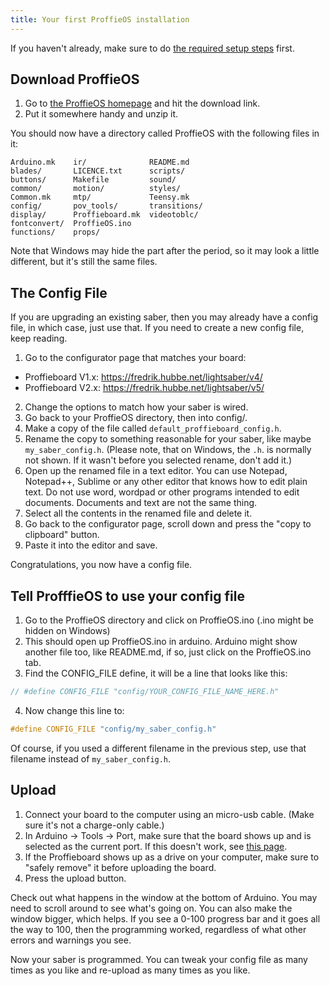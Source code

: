 ```yaml
---
title: Your first ProffieOS installation
---
```


If you haven't already, make sure to do [the required setup steps](/proffieboard-setup.html) first.

## Download ProffieOS

1. Go to [the ProffieOS homepage](https://fredrik.hubbe.net/lightsaber/proffieos.html) and hit the download link.
2. Put it somewhere handy and unzip it.

You should now have a directory called ProffieOS with the following files in it:
```
Arduino.mk    ir/              README.md
blades/       LICENCE.txt      scripts/
buttons/      Makefile         sound/
common/       motion/          styles/
Common.mk     mtp/             Teensy.mk
config/       pov_tools/       transitions/
display/      Proffieboard.mk  videotoblc/
fontconvert/  ProffieOS.ino
functions/    props/
```

Note that Windows may hide the part after the period, so it may look a little different, but it's still the same files.

## The Config File

If you are upgrading an existing saber, then you may already have a config file, in which case, just use that. If you need to create a new config file, keep reading.

1. Go to the configurator page that matches your board:
  * Proffieboard V1.x: https://fredrik.hubbe.net/lightsaber/v4/
  * Proffieboard V2.x: https://fredrik.hubbe.net/lightsaber/v5/
2. Change the options to match how your saber is wired.
4. Go back to your ProffieOS directory, then into config/.
5. Make a copy of the file called `default_proffieboard_config.h`.
6. Rename the copy to something reasonable for your saber, like maybe `my_saber_config.h`. (Please note, that on Windows, the `.h`. is normally not shown. If it wasn't before you selected rename, don't add it.)
7. Open up the renamed file in a text editor. You can use Notepad, Notepad++, Sublime or any other editor that knows how to edit plain text. Do not use word, wordpad or other programs intended to edit documents. Documents and text are not the same thing.
8. Select all the contents in the renamed file and delete it.
9. Go back to the configurator page, scroll down and press the "copy to clipboard" button.
10. Paste it into the editor and save.

Congratulations, you now have a config file.

## Tell ProfffieOS to use your config file

1. Go to the ProffieOS directory and click on ProffieOS.ino (.ino might be hidden on Windows)
2. This should open up ProffieOS.ino in arduino. Arduino might show another file too, like README.md, if so, just click on the ProffieOS.ino tab.
3. Find the CONFIG_FILE define, it will be a line that looks like this:

```cpp
// #define CONFIG_FILE "config/YOUR_CONFIG_FILE_NAME_HERE.h"
```

4. Now change this line to:
```cpp
#define CONFIG_FILE "config/my_saber_config.h"
```

Of course, if you used a different filename in the previous step, use that filename instead of `my_saber_config.h`.

## Upload

1. Connect your board to the computer using an micro-usb cable. (Make sure it's not a charge-only cable.)
2. In Arduino -> Tools -> Port, make sure that the board shows up and is selected as the current port. If this doesn't work, see [this page](/troubleshooting/wheres-my-port.html).
3. If the Proffieboard shows up as a drive on your computer, make sure to "safely remove" it before uploading the board.
4. Press the upload button.

Check out what happens in the window at the bottom of Arduino. You may need to scroll around to see what's going on. You can also make the window bigger, which helps. If you see a 0-100 progress bar and it goes all the way to 100, then the programming worked, regardless of what other errors and warnings you see.

Now your saber is programmed. You can tweak your config file as many times as you like and re-upload as many times as you like.

